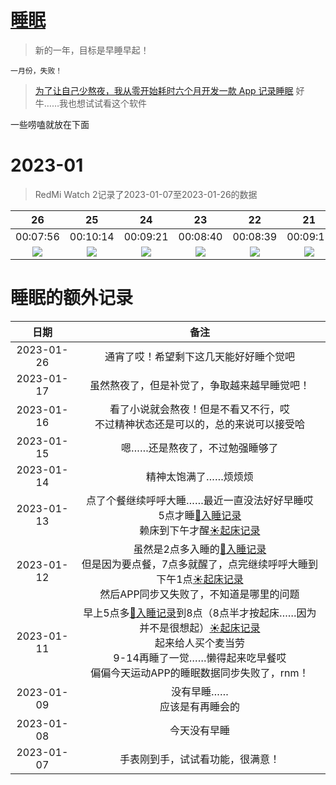 # [睡眠](https://github.com/noteMay/blog/issues/7)

> 新的一年，目标是早睡早起！

`一月份，失败！`

> [为了让自己少熬夜，我从零开始耗时六个月开发一款 App 记录睡眠](https://sspai.com/post/75467)
好牛……我也想试试看这个软件

一些唠嗑就放在下面

# 2023-01

> RedMi Watch 2记录了2023-01-07至2023-01-26的数据

|26|25|24|23|22|21|20|19|18|17|16|15|14|13|09|08|07|
|:---:|:---:|:---:|:---:|:---:|:---:|:---:|:---:|:---:|:---:|:---:|:---:|:---:|:---:|:---:|:---:|:---:|
|00:07:56|00:10:14|00:09:21|00:08:40|00:08:39|00:09:12|00:05:57|00:08:41|00:05:55|00:06:16|00:04:03|00:09:18|00:05:58|00:07:48|00:03:14|00:06:46|00:08:39|
|![](https://9852.ru/images/2023/01/26/IMG_20230126_134104.jpg)|![](https://9852.ru/images/2023/01/25/Screenshot_2023-01-26-01-18-22-855-edit_com.mi.health.jpg)|![](https://9852.ru/images/2023/01/25/Screenshot_2023-01-26-01-18-00-719-edit_com.mi.health.jpg)|![](https://9852.ru/images/2023/01/25/Screenshot_2023-01-26-01-17-17-278-edit_com.mi.health.jpg)|![](https://9852.ru/images/2023/01/25/Screenshot_2023-01-26-01-16-53-592-edit_com.mi.health.jpg)|![](https://9852.ru/images/2023/01/25/Screenshot_2023-01-26-01-16-35-593-edit_com.mi.health.jpg)|![](https://9852.ru/images/2023/01/25/Screenshot_2023-01-26-01-16-14-087-edit_com.mi.health.jpg)|![](https://9852.ru/images/2023/01/25/Screenshot_2023-01-26-01-15-51-941-edit_com.mi.health.jpg)|![](https://9852.ru/images/2023/01/25/Screenshot_2023-01-26-01-15-08-059-edit_com.mi.health.jpg)|![](https://9852.ru/images/2023/01/17/Screenshot_2023-01-17-17-38-25-092_com.mi.health.jpg)|![](https://9852.ru/images/2023/01/17/Screenshot_2023-01-16-13-56-29-376_com.mi.health.jpg)|![](https://9852.ru/images/2023/01/16/Screenshot_2023-01-15-18-14-23-659_com.mi.health.jpg)|![](https://9852.ru/images/2023/01/14/Screenshot_2023-01-14-17-13-16-931_com.mi.health.jpg)|![](https://9852.ru/images/2023/01/14/IMG_20230113_235615.jpg)|![](https://9852.ru/images/2023/01/14/IMG_20230110_032539.jpg)|![](https://9852.ru/images/2023/01/08/IMG_20230108_134019.jpg)|![](https://9852.ru/images/2023/01/14/IMG_20230110_032629.jpg)|

# 睡眠的额外记录

|日期|备注|
|:---:|:---:|
|2023-01-26|通宵了哎！希望剩下这几天能好好睡个觉吧|
|2023-01-17|虽然熬夜了，但是补觉了，争取越来越早睡觉吧！|
|2023-01-16|看了小说就会熬夜！但是不看又不行，哎<br/>不过精神状态还是可以的，总的来说可以接受哈|
|2023-01-15|嗯……还是熬夜了，不过勉强睡够了|
|2023-01-14|精神太饱满了……烦烦烦|
|2023-01-13|点了个餐继续呼呼大睡……最近一直没法好好早睡哎<br/>5点才睡[🌙入睡记录](https://github.com/noteMay/sleep/issues/1#issuecomment-1380996603)<br/>赖床到下午才醒[☀起床记录](https://github.com/noteMay/getup/issues/1#issuecomment-1381435971)|
|2023-01-12|虽然是2点多入睡的[🌙入睡记录](https://github.com/noteMay/sleep/issues/1#issuecomment-1379323734)<br/>但是因为要点餐，7点多就醒了，点完继续呼呼大睡到下午1点[☀起床记录](https://github.com/noteMay/getup/issues/1#issuecomment-1379817955)<br/>然后APP同步又失败了，不知道是哪里的问题|
|2023-01-11|早上5点多[🌙入睡记录](https://github.com/noteMay/sleep/issues/1#issuecomment-1377926923)到8点（8点半才按起床……因为并不是很想起）[☀起床记录](https://github.com/noteMay/getup/issues/1#issuecomment-1378076807) <br/>起来给人买个麦当劳<br/>9-14再睡了一觉……懒得起来吃早餐哎<br/>偏偏今天运动APP的睡眠数据同步失败了，rnm！
|2023-01-09|没有早睡……<br/>应该是有再睡会的|
|2023-01-08|今天没有早睡|
|2023-01-07|手表刚到手，试试看功能，很满意！|